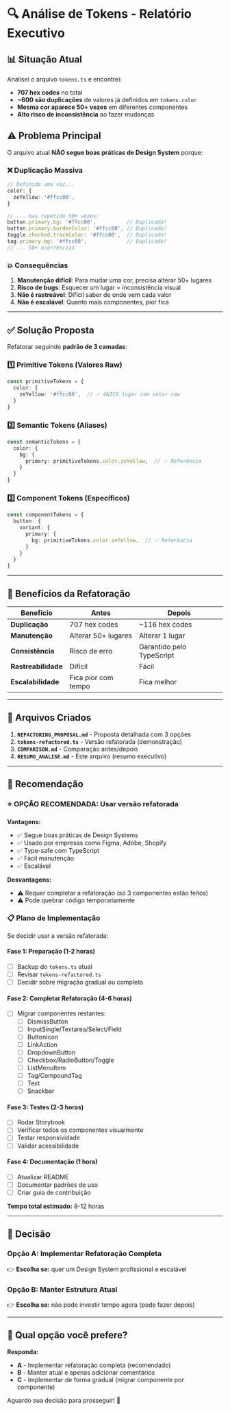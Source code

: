 # 🔍 Análise de Tokens - Relatório Executivo

## 📊 Situação Atual

Analisei o arquivo `tokens.ts` e encontrei:

- **707 hex codes** no total
- **~600 são duplicações** de valores já definidos em `tokens.color`
- **Mesma cor aparece 50+ vezes** em diferentes componentes
- **Alto risco de inconsistência** ao fazer mudanças

## ⚠️ Problema Principal

O arquivo atual **NÃO segue boas práticas de Design System** porque:

### ❌ Duplicação Massiva

```typescript
// Definido uma vez...
color: {
  zeYellow: '#ffcc00',
}

// ... mas repetido 50+ vezes:
button.primary.bg: '#ffcc00',          // Duplicado!
button.primary.borderColor: '#ffcc00', // Duplicado!
toggle.checked.trackColor: '#ffcc00',  // Duplicado!
tag.primary.bg: '#ffcc00',             // Duplicado!
// ... 50+ ocorrências
```

### 💥 Consequências

1. **Manutenção difícil**: Para mudar uma cor, precisa alterar 50+ lugares
2. **Risco de bugs**: Esquecer um lugar = inconsistência visual
3. **Não é rastreável**: Difícil saber de onde vem cada valor
4. **Não é escalável**: Quanto mais componentes, pior fica

---

## ✅ Solução Proposta

Refatorar seguindo **padrão de 3 camadas**:

### 1️⃣ Primitive Tokens (Valores Raw)
```typescript
const primitiveTokens = {
  color: {
    zeYellow: '#ffcc00',  // ✅ ÚNICO lugar com valor raw
  }
}
```

### 2️⃣ Semantic Tokens (Aliases)
```typescript
const semanticTokens = {
  color: {
    bg: {
      primary: primitiveTokens.color.zeYellow,  // ✅ Referência
    }
  }
}
```

### 3️⃣ Component Tokens (Específicos)
```typescript
const componentTokens = {
  button: {
    variant: {
      primary: {
        bg: primitiveTokens.color.zeYellow,  // ✅ Referência
      }
    }
  }
}
```

---

## 🎯 Benefícios da Refatoração

| Benefício | Antes | Depois |
|-----------|-------|--------|
| **Duplicação** | 707 hex codes | ~116 hex codes |
| **Manutenção** | Alterar 50+ lugares | Alterar 1 lugar |
| **Consistência** | Risco de erro | Garantido pelo TypeScript |
| **Rastreabilidade** | Difícil | Fácil |
| **Escalabilidade** | Fica pior com tempo | Fica melhor |

---

## 📁 Arquivos Criados

1. **`REFACTORING_PROPOSAL.md`** - Proposta detalhada com 3 opções
2. **`tokens-refactored.ts`** - Versão refatorada (demonstração)
3. **`COMPARISON.md`** - Comparação antes/depois
4. **`RESUMO_ANALISE.md`** - Este arquivo (resumo executivo)

---

## 🚀 Recomendação

### ⭐ OPÇÃO RECOMENDADA: Usar versão refatorada

**Vantagens:**
- ✅ Segue boas práticas de Design Systems
- ✅ Usado por empresas como Figma, Adobe, Shopify
- ✅ Type-safe com TypeScript
- ✅ Fácil manutenção
- ✅ Escalável

**Desvantagens:**
- ⚠️ Requer completar a refatoração (só 3 componentes estão feitos)
- ⚠️ Pode quebrar código temporariamente

### 📋 Plano de Implementação

Se decidir usar a versão refatorada:

#### Fase 1: Preparação (1-2 horas)
- [ ] Backup do `tokens.ts` atual
- [ ] Revisar `tokens-refactored.ts`
- [ ] Decidir sobre migração gradual ou completa

#### Fase 2: Completar Refatoração (4-6 horas)
- [ ] Migrar componentes restantes:
  - [ ] DismissButton
  - [ ] InputSingle/Textarea/Select/Field
  - [ ] ButtonIcon
  - [ ] LinkAction
  - [ ] DropdownButton
  - [ ] Checkbox/RadioButton/Toggle
  - [ ] ListMenuItem
  - [ ] Tag/CompoundTag
  - [ ] Text
  - [ ] Snackbar

#### Fase 3: Testes (2-3 horas)
- [ ] Rodar Storybook
- [ ] Verificar todos os componentes visualmente
- [ ] Testar responsividade
- [ ] Validar acessibilidade

#### Fase 4: Documentação (1 hora)
- [ ] Atualizar README
- [ ] Documentar padrões de uso
- [ ] Criar guia de contribuição

**Tempo total estimado:** 8-12 horas

---

## 🤔 Decisão

### Opção A: Implementar Refatoração Completa
👉 **Escolha se:** quer um Design System profissional e escalável

### Opção B: Manter Estrutura Atual
👉 **Escolha se:** não pode investir tempo agora (pode fazer depois)

---

## 💬 Qual opção você prefere?

**Responda:**
- **A** - Implementar refatoração completa (recomendado)
- **B** - Manter atual e apenas adicionar comentários
- **C** - Implementar de forma gradual (migrar componente por componente)

Aguardo sua decisão para prosseguir! 🚀


